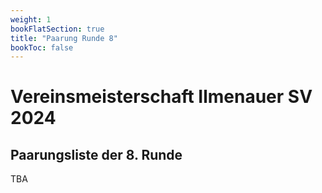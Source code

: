 ```yaml
---
weight: 1
bookFlatSection: true
title: "Paarung Runde 8"
bookToc: false
---
```

# Vereinsmeisterschaft Ilmenauer SV 2024

## Paarungsliste der 8. Runde

TBA